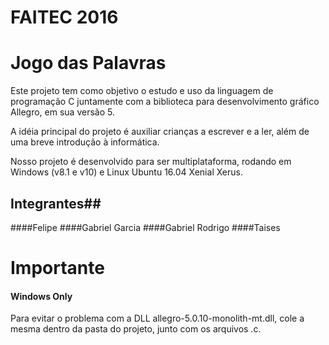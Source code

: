 # FAITEC 2016 #
# Jogo das Palavras #

Este projeto tem como objetivo o estudo e uso da linguagem de programação C juntamente com a biblioteca para desenvolvimento gráfico Allegro, em sua versão 5.

A idéia principal do projeto é auxiliar crianças a escrever e a ler, além de uma breve introdução à informática.

Nosso projeto é desenvolvido para ser multiplataforma, rodando em Windows (v8.1 e v10) e Linux Ubuntu 16.04 Xenial Xerus.

## Integrantes##
####Felipe
####Gabriel Garcia
####Gabriel Rodrigo
####Taises

# Importante #
#### Windows Only ####
Para evitar o problema com a DLL allegro-5.0.10-monolith-mt.dll, cole a mesma dentro da pasta do projeto, junto com os arquivos .c.
